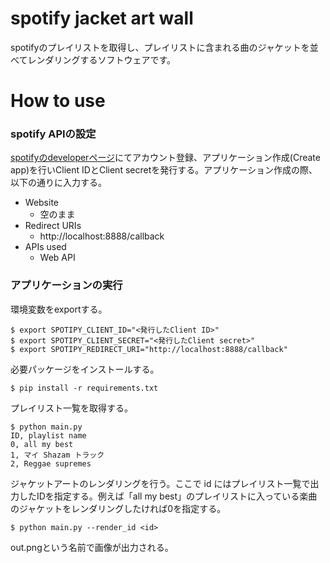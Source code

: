 # spotify jacket art wall
spotifyのプレイリストを取得し、プレイリストに含まれる曲のジャケットを並べてレンダリングするソフトウェアです。

# How to use
### spotify APIの設定
[spotifyのdeveloperページ](https://developer.spotify.com/)にてアカウント登録、アプリケーション作成(Create app)を行いClient IDとClient secretを発行する。アプリケーション作成の際、以下の通りに入力する。
- Website
  - 空のまま
- Redirect URIs
  - http://localhost:8888/callback
- APIs used
  - Web API

### アプリケーションの実行
環境変数をexportする。
```
$ export SPOTIPY_CLIENT_ID="<発行したClient ID>"
$ export SPOTIPY_CLIENT_SECRET="<発行したClient secret>"
$ export SPOTIPY_REDIRECT_URI="http://localhost:8888/callback"
```
必要パッケージをインストールする。
```
$ pip install -r requirements.txt
```
プレイリスト一覧を取得する。
```
$ python main.py
ID, playlist name
0, all my best
1, マイ Shazam トラック
2, Reggae supremes
```
ジャケットアートのレンダリングを行う。ここで id にはプレイリスト一覧で出力したIDを指定する。例えば「all my best」のプレイリストに入っている楽曲のジャケットをレンダリングしたければ0を指定する。
```
$ python main.py --render_id <id>
```
out.pngという名前で画像が出力される。
